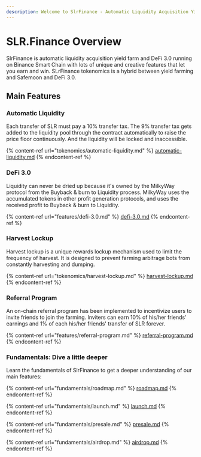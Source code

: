 ```yaml
---
description: Welcome to SlrFinance - Automatic Liquidity Acquisition Yield Farm & DeFi 3.0
---
```


# SLR.Finance Overview

SlrFinance is automatic liquidity acquisition yield farm and DeFi 3.0 running on Binance Smart Chain with lots of unique and creative features that let you earn and win. SLrFinance tokenomics is a hybrid between yield farming and Safemoon and DeFi 3.0.

## Main Features

### Automatic Liquidity <a href="#automatic-liquidity" id="automatic-liquidity"></a>

Each transfer of SLR must pay a 10% transfer tax. The 9% transfer tax gets added to the liquidity pool through the contract automatically to raise the price floor continuously. And the liquidity will be locked and inaccessible.

{% content-ref url="tokenomics/automatic-liquidity.md" %}
[automatic-liquidity.md](tokenomics/automatic-liquidity.md)
{% endcontent-ref %}

### DeFi 3.0 <a href="#automatic-liquidity" id="automatic-liquidity"></a>

Liquidity can never be dried up because it's owned by the MilkyWay protocol from the Buyback & burn to Liquidity process. MilkyWay uses the accumulated tokens in other profit generation protocols, and uses the received profit to Buyback & burn to Liquidity.



{% content-ref url="features/defi-3.0.md" %}
[defi-3.0.md](features/defi-3.0.md)
{% endcontent-ref %}

### Harvest Lockup <a href="#harvest-lockup" id="harvest-lockup"></a>

Harvest lockup is a unique rewards lockup mechanism used to limit the frequency of harvest. It is designed to prevent farming arbitrage bots from constantly harvesting and dumping.

{% content-ref url="tokenomics/harvest-lockup.md" %}
[harvest-lockup.md](tokenomics/harvest-lockup.md)
{% endcontent-ref %}

### Referral Program <a href="#referral-program" id="referral-program"></a>

An on-chain referral program has been implemented to incentivize users to invite friends to join the farming. Inviters can earn 10% of his/her friends' earnings and 1% of each his/her friends' transfer of SLR forever.

{% content-ref url="features/referral-program.md" %}
[referral-program.md](features/referral-program.md)
{% endcontent-ref %}

### Fundamentals: Dive a little deeper

Learn the fundamentals of SlrFinance to get a deeper understanding of our main features:

{% content-ref url="fundamentals/roadmap.md" %}
[roadmap.md](fundamentals/roadmap.md)
{% endcontent-ref %}

{% content-ref url="fundamentals/launch.md" %}
[launch.md](fundamentals/launch.md)
{% endcontent-ref %}

{% content-ref url="fundamentals/presale.md" %}
[presale.md](fundamentals/presale.md)
{% endcontent-ref %}

{% content-ref url="fundamentals/airdrop.md" %}
[airdrop.md](fundamentals/airdrop.md)
{% endcontent-ref %}
